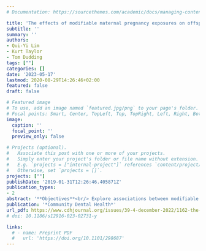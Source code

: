 ```yaml
---
# Documentation: https://sourcethemes.com/academic/docs/managing-content/

title: 'The effects of modifiable maternal pregnancy exposures on offspring molar-incisor hypomineralisation: A negative control study'
subtitle: ''
summary: ''
authors:
- Qui-Yi Lim
- Kurt Taylor
- Tom Dudding
tags: [""]
categories: []
date: '2023-05-17'
lastmod: 2020-08-29T14:26:46+02:00
featured: false
draft: false

# Featured image
# To use, add an image named `featured.jpg/png` to your page's folder.
# Focal points: Smart, Center, TopLeft, Top, TopRight, Left, Right, BottomLeft, Bottom, BottomRight.
image:
  caption: ''
  focal_point: ''
  preview_only: false

# Projects (optional).
#   Associate this post with one or more of your projects.
#   Simply enter your project's folder or file name without extension.
#   E.g. `projects = ["internal-project"]` references `content/project/deep-learning/index.md`.
#   Otherwise, set `projects = []`.
projects: [""]
publishDate: '2019-01-31T12:26:46.405871Z'
publication_types:
- 2
abstract: '**Objectives**<br/> Explore associations between modifiable maternal pregnancy exposures: pre-pregnancy body mass index (BMI), pregnancy smoking and alcohol consumption with offspring molar-incisor hypomineralisation (MIH) and use negative control analyses to explore for the presence of confounding. <br/>**Methods**<br/> Using data from a prospective UK birth cohort, Avon Longitudinal Study of Parents and Children, we performed logistic regression to explore confounder adjusted associations between maternal pre-pregnancy BMI and smoking and alcohol consumption during pregnancy with MIH. We compared these with negative control exposure (paternal BMI, smoking and alcohol) and outcome (offspring dental trauma) analyses. <br/>**Results**<br/> 5,536 mother/offspring pairs were included (297 (5.4%) MIH cases). We found a weak, positive association between maternal mean BMI and offspring MIH (Odds Ratio (OR) per 1-kg/m2 difference in BMI: 1.04, 95% confidence interval (CI): 1.00, 1.08). Results of subsequent analyses suggested this effect was non-linear and being driven by women in the highest BMI quintile (OR for women in the highest BMI quintile versus the lowest: 1.61 95%CI: 1.02, 2.60). Negative control analyses showed no evidence of an association between paternal BMI and offspring MIH (OR: 0.94, 95%CI: 0.89,1.00) and maternal BMI and offspring dental trauma (OR: 0.99, 95%CI: 0.96, 1.02). There was no clear evidence of an association for maternal smoking (OR: 0.76, 95%CI: 0.46,1.22) or alcohol consumption (OR: 0.79, 95%CI: 0.56, 1.21) with offspring MIH with results imprecisely estimated. <br/>**Conclusion**<br/> We found a possible intrauterine effect for high maternal pre-pregnancy BMI on offspring MIH, but no robust evidence of an intrauterine effect for maternal pregnancy smoking or alcohol consumption. A key limitation includes possible misclassification of MIH. Replication of these results is warranted.'
publication: '*Community Dental Health*'
url_pdf: https://www.cdhjournal.org/issues/39-4-december-2022/1162-the-effects-of-modifiable-maternal-pregnancy-exposures-on-offspring-molar-incisor-hypomineralisation-a-negative-control-study
# doi: 10.1186/s12916-023-02731-y

links:
  # - name: Preprint PDF
  #   url: 'https://doi.org/10.1101/298687'
---
```

